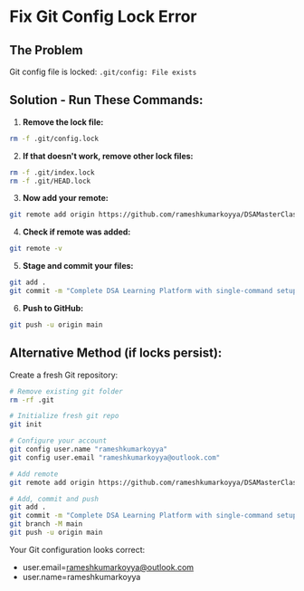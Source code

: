 # Fix Git Config Lock Error

## The Problem
Git config file is locked: `.git/config: File exists`

## Solution - Run These Commands:

1. **Remove the lock file:**
```bash
rm -f .git/config.lock
```

2. **If that doesn't work, remove other lock files:**
```bash
rm -f .git/index.lock
rm -f .git/HEAD.lock
```

3. **Now add your remote:**
```bash
git remote add origin https://github.com/rameshkumarkoyya/DSAMasterClasss.git
```

4. **Check if remote was added:**
```bash
git remote -v
```

5. **Stage and commit your files:**
```bash
git add .
git commit -m "Complete DSA Learning Platform with single-command setup"
```

6. **Push to GitHub:**
```bash
git push -u origin main
```

## Alternative Method (if locks persist):

Create a fresh Git repository:
```bash
# Remove existing git folder
rm -rf .git

# Initialize fresh git repo
git init

# Configure your account
git config user.name "rameshkumarkoyya"
git config user.email "rameshkumarkoyya@outlook.com"

# Add remote
git remote add origin https://github.com/rameshkumarkoyya/DSAMasterClasss.git

# Add, commit and push
git add .
git commit -m "Complete DSA Learning Platform with single-command setup"
git branch -M main
git push -u origin main
```

Your Git configuration looks correct:
- user.email=rameshkumarkoyya@outlook.com
- user.name=rameshkumarkoyya